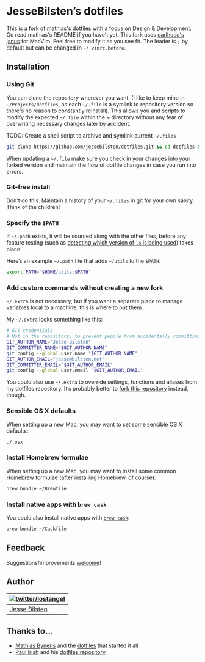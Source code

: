 # JesseBilsten’s dotfiles

This is a fork of [mathias's dotfiles](https://github.com/mathiasbynens/dotfiles/) with a focus on Design & Development.  Go read mathias's README if you have't yet. This fork uses [carlhuda's janus](https://github.com/carlhuda/janus) for MacVim.  Feel free to modify it as you see fit.  The leader is `;` by default but can be changed in `~/.vimrc.before`.

## Installation

### Using Git

You can clone the repository wherever you want. (I like to keep mine in `~/Projects/dotfiles`, as each `~/.file` is a symlink to repository version so there's no reason to constantly reinstall).  This allows you and scripts to modify the expected `~/.file` within the ~ directory without any fear of overwriting necessary changes later by accident.

TODO: Create a shell script to archive and symlink current `~/.files`

```bash
git clone https://github.com/jessebilsten/dotfiles.git && cd dotfiles && ./install.sh
```

When updating a `~/.file` make sure you check in your changes into your forked version and maintain the flow of dotfile changes in case you run into errors.

### Git-free install

Don't do this.  Maintain a history of your `~/.files` in git for your own sanity.  Think of the children!

### Specify the `$PATH`

If `~/.path` exists, it will be sourced along with the other files, before any feature testing (such as [detecting which version of `ls` is being used](https://github.com/mathiasbynens/dotfiles/blob/aff769fd75225d8f2e481185a71d5e05b76002dc/.aliases#L21-26)) takes place.

Here’s an example `~/.path` file that adds `~/utils` to the `$PATH`:

```bash
export PATH="$HOME/utils:$PATH"
```

### Add custom commands without creating a new fork

`~/.extra` is not necessary, but if you want a separate place to manage variables local to a machine, this is where to put them.

My `~/.extra` looks something like this:

```bash
# Git credentials
# Not in the repository, to prevent people from accidentally committing under my name
GIT_AUTHOR_NAME="Jesse Bilsten"
GIT_COMMITTER_NAME="$GIT_AUTHOR_NAME"
git config --global user.name "$GIT_AUTHOR_NAME"
GIT_AUTHOR_EMAIL="jesse@bilsten.net"
GIT_COMMITTER_EMAIL="$GIT_AUTHOR_EMAIL"
git config --global user.email "$GIT_AUTHOR_EMAIL"
```

You could also use `~/.extra` to override settings, functions and aliases from my dotfiles repository. It’s probably better to [fork this repository](https://github.com/jessebilsten/dotfiles/fork) instead, though.

### Sensible OS X defaults

When setting up a new Mac, you may want to set some sensible OS X defaults:

```bash
./.osx
```

### Install Homebrew formulae

When setting up a new Mac, you may want to install some common [Homebrew](http://brew.sh/) formulae (after installing Homebrew, of course):

```bash
brew bundle ~/Brewfile
```

### Install native apps with `brew cask`

You could also install native apps with [`brew cask`](https://github.com/phinze/homebrew-cask):

```bash
brew bundle ~/Caskfile
```

## Feedback

Suggestions/improvements
[welcome](https://github.com/jessebilsten/dotfiles/issues)!

## Author

| [![twitter/lostangel](https://s.gravatar.com/avatar/783e5f83be9701ba77f7e5ae861597b0?s=80)](http://twitter.com/lostangel "Follow @lostangel on Twitter") |
|---|
| [Jesse Bilsten](http://bilsten.net/) |

## Thanks to…

* [Mathias Bynens]() and the [dotfiles](https://github.com/mathiasbynens/dotfiles) that started it all
* [Paul Irish](http://paulirish.com) and his [dotfiles repository](https://github.com/paulirish/dotfiles)

